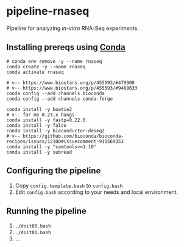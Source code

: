 # pipeline-rnaseq

Pipeline for analyzing _in-vitro_ RNA-Seq experiments.

## Installing prereqs using [Conda](https://conda.io)

```
# conda env remove -y --name rnaseq
conda create -y --name rnaseq
conda activate rnaseq

# v-- https://www.biostars.org/p/455593/#479908
# v-- https://www.biostars.org/p/455593/#9468633
conda config --add channels bioconda
conda config --add channels conda-forge

conda install -y bowtie2
# v-- for me 0.23.x hangs
conda install -y fastp=0.22.0
conda install -y falco
conda install -y bioconductor-deseq2
# v-- https://github.com/bioconda/bioconda-recipes/issues/12100#issuecomment-911569353
conda install -y "samtools>=1.10"
conda install -y subread
```
## Configuring the pipeline

1. Copy `config.template.bash` to `config.bash`
2. Edit `config.bash` according to your needs and local environment.

## Running the pipeline

1. `./doit00.bash`
2. `./doit01.bash`
3. ...
